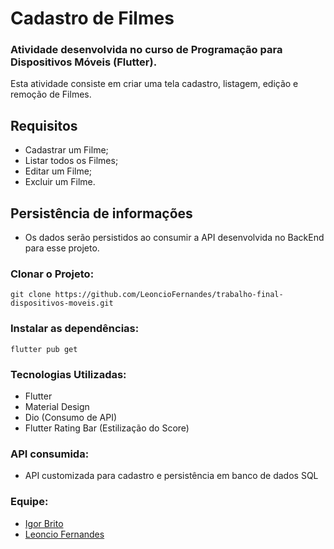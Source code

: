 # Cadastro de Filmes

### Atividade desenvolvida no curso de Programação para Dispositivos Móveis (Flutter).

Esta atividade consiste em criar uma tela cadastro, listagem, edição e remoção de Filmes.

## Requisitos

- Cadastrar um Filme;
- Listar todos os Filmes;
- Editar um Filme;
- Excluir um Filme.

## Persistência de informações

- Os dados serão persistidos ao consumir a API desenvolvida no BackEnd para esse projeto.

### Clonar o Projeto:
```
git clone https://github.com/LeoncioFernandes/trabalho-final-dispositivos-moveis.git
```

### Instalar as dependências:

```
flutter pub get
```

### Tecnologias Utilizadas:

- Flutter
- Material Design
- Dio (Consumo de API)
- Flutter Rating Bar (Estilização do Score)

### API consumida:

- API customizada para cadastro e persistência em banco de dados SQL

### Equipe:

- [Igor Brito](https://github.com/IgorBrito02)
- [Leoncio Fernandes](https://github.com/LeoncioFernandes)